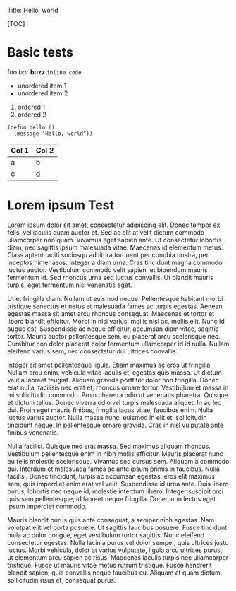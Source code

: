 Title: Hello, world

[TOC]

# Basic tests

foo _bar_ __buzz__ `inline code`

- unordered item 1
- unordered item 2

1. ordered 1
2. ordered 2

```
(defun hello ()
  (message "Hello, world"))
```

| Col 1 | Col 2 |
|-------|-------|
| a     | b     |
| c     | d     |

# Lorem ipsum Test

Lorem ipsum dolor sit amet, consectetur adipiscing elit.  Donec tempor ex felis, vel iaculis quam auctor et.  Sed ac elit at velit dictum commodo ullamcorper non quam.  Vivamus eget sapien ante.  Ut consectetur lobortis diam, nec sagittis ipsum malesuada vitae.  Maecenas id elementum metus.  Class aptent taciti sociosqu ad litora torquent per conubia nostra, per inceptos himenaeos.  Integer a diam urna.  Cras tincidunt magna commodo luctus auctor.  Vestibulum commodo velit sapien, et bibendum mauris fermentum id.  Sed rhoncus urna sed luctus convallis.  Ut blandit mauris turpis, eget fermentum nisl venenatis eget.

Ut et fringilla diam.  Nullam ut euismod neque.  Pellentesque habitant morbi tristique senectus et netus et malesuada fames ac turpis egestas.  Aenean egestas massa sit amet arcu rhoncus consequat.  Maecenas et tortor et libero blandit efficitur.  Morbi in nisi varius, mollis nisl ac, mollis elit.  Nunc id augue est.  Suspendisse ac neque efficitur, accumsan diam vitae, sagittis tortor.  Mauris auctor pellentesque sem, eu placerat arcu scelerisque nec.  Curabitur non dolor placerat dolor fermentum ullamcorper id id nulla.  Nullam eleifend varius sem, nec consectetur dui ultrices convallis.

Integer sit amet pellentesque ligula.  Etiam maximus ac eros ut fringilla.  Nullam arcu enim, vehicula vitae iaculis et, egestas quis massa.  Ut dictum velit a laoreet feugiat.  Aliquam gravida porttitor dolor non fringilla.  Donec erat nulla, facilisis nec erat et, rhoncus ornare tortor.  Vestibulum et massa in mi sollicitudin commodo.  Proin pharetra odio ut venenatis pharetra.  Quisque et dictum tellus.  Donec viverra odio vel turpis malesuada aliquet.  In ac leo dui.  Proin eget mauris finibus, fringilla lacus vitae, faucibus enim.  Nulla luctus varius auctor.  Nulla massa nunc, euismod in elit et, sollicitudin tincidunt neque.  In pellentesque ornare gravida.  Cras in nisl vulputate ante finibus venenatis.

Nulla facilisi.  Quisque nec erat massa.  Sed maximus aliquam rhoncus.  Vestibulum pellentesque enim in nibh mollis efficitur.  Mauris placerat nunc eu felis molestie scelerisque.  Vivamus sed cursus sem.  Aliquam a commodo dui.  Interdum et malesuada fames ac ante ipsum primis in faucibus.  Nulla facilisi.  Donec tincidunt, turpis ac accumsan egestas, eros elit maximus sem, quis imperdiet enim erat vel velit.  Suspendisse id urna ante.  Duis libero purus, lobortis nec neque id, molestie interdum libero.  Integer suscipit orci quis sem pellentesque, id laoreet neque fringilla.  Donec non lectus eget ipsum imperdiet commodo.

Mauris blandit purus quis ante consequat, a semper nibh egestas.  Nam volutpat elit vel porta posuere.  Ut sagittis faucibus posuere.  Fusce tincidunt nulla ac dolor congue, eget vestibulum tortor sagittis.  Nunc eleifend consectetur egestas.  Nulla lacinia purus vel dolor semper, quis ultrices justo luctus.  Morbi vehicula, dolor at varius vulputate, ligula arcu ultrices purus, ut elementum arcu sapien ac risus.  Maecenas iaculis turpis nec ullamcorper tristique.  Fusce ut mauris vitae metus rutrum tristique.  Fusce hendrerit blandit sapien, quis convallis neque faucibus eu.  Aliquam at quam dictum, sollicitudin risus et, consequat purus.
